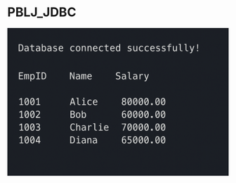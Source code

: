 # PBLJ_JDBC
![alt text ](https://github.com/komalbhardwaj2585/PBLJ_JDBC/blob/0c8e02100197c57d7908f8c3f5da9db0ce309edc/PBLJ(output).png)

